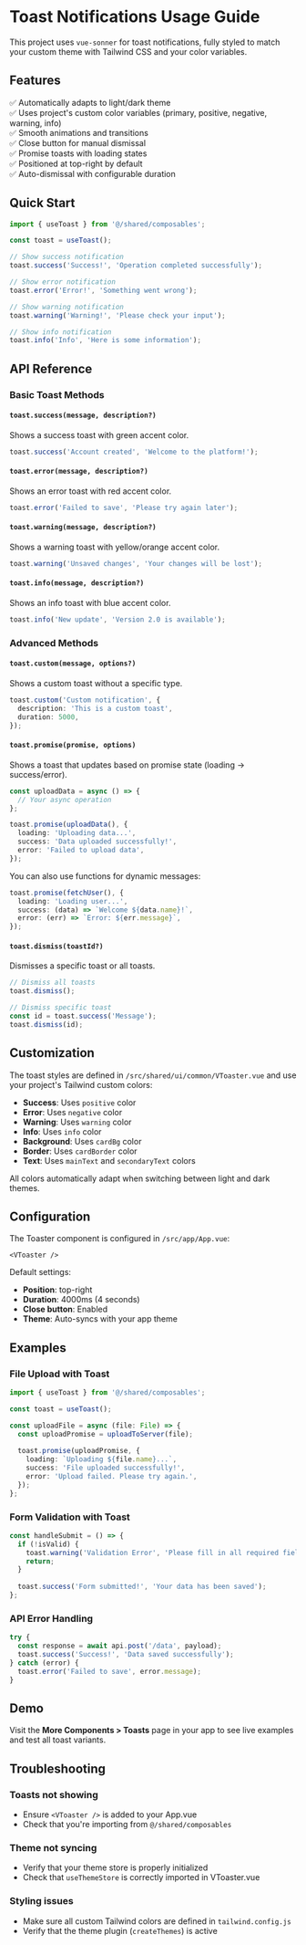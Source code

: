 # Toast Notifications Usage Guide

This project uses `vue-sonner` for toast notifications, fully styled to match your custom theme with Tailwind CSS and your color variables.

## Features

✅ Automatically adapts to light/dark theme  
✅ Uses project's custom color variables (primary, positive, negative, warning, info)  
✅ Smooth animations and transitions  
✅ Close button for manual dismissal  
✅ Promise toasts with loading states  
✅ Positioned at top-right by default  
✅ Auto-dismissal with configurable duration  

## Quick Start

```typescript
import { useToast } from '@/shared/composables';

const toast = useToast();

// Show success notification
toast.success('Success!', 'Operation completed successfully');

// Show error notification
toast.error('Error!', 'Something went wrong');

// Show warning notification
toast.warning('Warning!', 'Please check your input');

// Show info notification
toast.info('Info', 'Here is some information');
```

## API Reference

### Basic Toast Methods

#### `toast.success(message, description?)`
Shows a success toast with green accent color.

```typescript
toast.success('Account created', 'Welcome to the platform!');
```

#### `toast.error(message, description?)`
Shows an error toast with red accent color.

```typescript
toast.error('Failed to save', 'Please try again later');
```

#### `toast.warning(message, description?)`
Shows a warning toast with yellow/orange accent color.

```typescript
toast.warning('Unsaved changes', 'Your changes will be lost');
```

#### `toast.info(message, description?)`
Shows an info toast with blue accent color.

```typescript
toast.info('New update', 'Version 2.0 is available');
```

### Advanced Methods

#### `toast.custom(message, options?)`
Shows a custom toast without a specific type.

```typescript
toast.custom('Custom notification', {
  description: 'This is a custom toast',
  duration: 5000,
});
```

#### `toast.promise(promise, options)`
Shows a toast that updates based on promise state (loading → success/error).

```typescript
const uploadData = async () => {
  // Your async operation
};

toast.promise(uploadData(), {
  loading: 'Uploading data...',
  success: 'Data uploaded successfully!',
  error: 'Failed to upload data',
});
```

You can also use functions for dynamic messages:

```typescript
toast.promise(fetchUser(), {
  loading: 'Loading user...',
  success: (data) => `Welcome ${data.name}!`,
  error: (err) => `Error: ${err.message}`,
});
```

#### `toast.dismiss(toastId?)`
Dismisses a specific toast or all toasts.

```typescript
// Dismiss all toasts
toast.dismiss();

// Dismiss specific toast
const id = toast.success('Message');
toast.dismiss(id);
```

## Customization

The toast styles are defined in `/src/shared/ui/common/VToaster.vue` and use your project's Tailwind custom colors:

- **Success**: Uses `positive` color
- **Error**: Uses `negative` color  
- **Warning**: Uses `warning` color
- **Info**: Uses `info` color
- **Background**: Uses `cardBg` color
- **Border**: Uses `cardBorder` color
- **Text**: Uses `mainText` and `secondaryText` colors

All colors automatically adapt when switching between light and dark themes.

## Configuration

The Toaster component is configured in `/src/app/App.vue`:

```vue
<VToaster />
```

Default settings:
- **Position**: top-right
- **Duration**: 4000ms (4 seconds)
- **Close button**: Enabled
- **Theme**: Auto-syncs with your app theme

## Examples

### File Upload with Toast

```typescript
import { useToast } from '@/shared/composables';

const toast = useToast();

const uploadFile = async (file: File) => {
  const uploadPromise = uploadToServer(file);
  
  toast.promise(uploadPromise, {
    loading: `Uploading ${file.name}...`,
    success: 'File uploaded successfully!',
    error: 'Upload failed. Please try again.',
  });
};
```

### Form Validation with Toast

```typescript
const handleSubmit = () => {
  if (!isValid) {
    toast.warning('Validation Error', 'Please fill in all required fields');
    return;
  }
  
  toast.success('Form submitted!', 'Your data has been saved');
};
```

### API Error Handling

```typescript
try {
  const response = await api.post('/data', payload);
  toast.success('Success!', 'Data saved successfully');
} catch (error) {
  toast.error('Failed to save', error.message);
}
```

## Demo

Visit the **More Components > Toasts** page in your app to see live examples and test all toast variants.

## Troubleshooting

### Toasts not showing
- Ensure `<VToaster />` is added to your App.vue
- Check that you're importing from `@/shared/composables`

### Theme not syncing
- Verify that your theme store is properly initialized
- Check that `useThemeStore` is correctly imported in VToaster.vue

### Styling issues
- Make sure all custom Tailwind colors are defined in `tailwind.config.js`
- Verify that the theme plugin (`createThemes`) is active

